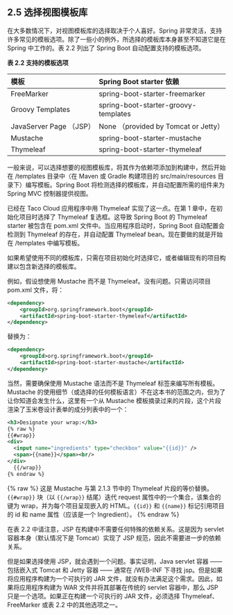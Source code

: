 ## 2.5 选择视图模板库

在大多数情况下，对视图模板库的选择取决于个人喜好。Spring 非常灵活，支持许多常见的模板选项。除了一些小的例外，所选择的模板库本身甚至不知道它是在 Spring 中工作的。表 2.2 列出了 Spring Boot 自动配置支持的模板选项。

**表 2.2 支持的模板选项**

| 模板 | Spring Boot starter 依赖 |
| :--- | :--- |
| FreeMarker | spring-boot-starter-freemarker |
| Groovy Templates | spring-boot-starter-groovy-templates |
| JavaServer Page （JSP） | None （provided by Tomcat or Jetty） |
| Mustache | spring-boot-starter-mustache |
| Thymeleaf | spring-boot-starter-thymeleaf |

一般来说，可以选择想要的视图模板库，将其作为依赖项添加到构建中，然后开始在 /templates 目录中（在 Maven 或 Gradle 构建项目的 src/main/resources 目录下）编写模板。Spring Boot 将检测选择的模板库，并自动配置所需的组件来为 Spring MVC 控制器提供视图。

已经在 Taco Cloud 应用程序中用 Thymeleaf 实现了这一点。在第 1 章中，在初始化项目时选择了 Thymeleaf 复选框。这导致 Spring Boot 的 Thymeleaf starter 被包含在 pom.xml 文件中。当应用程序启动时，Spring Boot 自动配置会检测到 Thymeleaf 的存在，并自动配置 Thymeleaf bean。现在要做的就是开始在 /templates 中编写模板。

如果希望使用不同的模板库，只需在项目初始化时选择它，或者编辑现有的项目构建以包含新选择的模板库。

例如，假设想使用 Mustache 而不是 Thymeleaf。没有问题。只需访问项目 pom.xml 文件，将：

```xml
<dependency>
    <groupId>org.springframework.boot</groupId>
    <artifactId>spring-boot-starter-thymeleaf</artifactId>
</dependency>
```

替换为：

```xml
<dependency>
    <groupId>org.springframework.boot</groupId>
    <artifactId>spring-boot-starter-mustache</artifactId>
</dependency>
```

当然，需要确保使用 Mustache 语法而不是 Thymeleaf 标签来编写所有模板。Mustache 的使用细节（或选择的任何模板语言）不在这本书的范围之内，但为了让你知道会发生什么，这里有一个从 Mustache 模板摘录过来的片段，这个片段渲染了玉米卷设计表单的成分列表中的一个：

```xml
<h3>Designate your wrap:</h3>
{% raw %}
{{#wrap}}
<div>
  <input name="ingredients" type="checkbox" value="{{id}}" />
  <span>{{name}}</span><br/>
</div>
  {{/wrap}}
{% endraw %}
```

{% raw %}
这是 Mustache 与第 2.1.3 节中的 Thymeleaf 片段的等价替换。`{{#wrap}}` 块（以 `{{/wrap}}` 结尾）迭代 request 属性中的一个集合，该集合的键为 wrap，并为每个项目呈现嵌入的 HTML。`{{id}}` 和 `{{name}}` 标记引用项目的 id 和 name 属性（应该是一个 Ingredient）。
{% endraw %}

在表 2.2 中请注意，JSP 在构建中不需要任何特殊的依赖关系。这是因为 servlet 容器本身（默认情况下是 Tomcat）实现了 JSP 规范，因此不需要进一步的依赖关系。

但是如果选择使用 JSP，就会遇到一个问题。事实证明，Java servlet 容器 —— 包括嵌入式 Tomcat 和 Jetty 容器 —— 通常在 /WEB-INF 下寻找 jsp。但是如果将应用程序构建为一个可执行的 JAR 文件，就没有办法满足这个需求。因此，如果将应用程序构建为 WAR 文件并将其部署在传统的 servlet 容器中，那么 JSP 只是一个选项。如果正在构建一个可执行的 JAR 文件，必须选择 Thymeleaf、FreeMarker 或表 2.2 中的其他选项之一。

